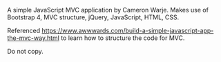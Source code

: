 A simple JavaScript MVC application by Cameron Warje.
Makes use of Bootstrap 4, MVC structure, jQuery, JavaScript, HTML, CSS.

Referenced https://www.awwwards.com/build-a-simple-javascript-app-the-mvc-way.html to learn how to structure the code for MVC.

Do not copy.
